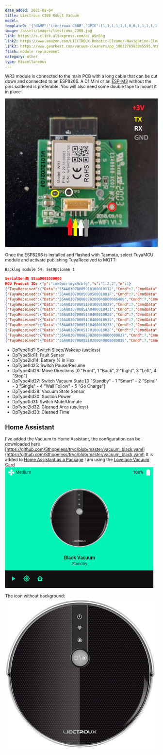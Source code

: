 ```yaml
---
date_added: 2021-08-04
title: Liectroux C30B Robot Vacuum
model: 
template9: '{"NAME":"Liectroux C30B","GPIO":[1,1,1,1,1,1,0,0,1,1,1,1,1,0],"FLAG":0,"BASE":54}' 
image: /assets/images/liectroux_C30B.jpg
link: https://s.click.aliexpress.com/e/_A5nBhg
link2: https://www.amazon.com/LIECTROUX-Robotic-Cleaner-Navigation-Electric/dp/B07MGJKTZ1
link3: https://www.gearbest.com/vacuum-cleaners/pp_3003276593845595.html
flash: module replacement
category: other
type: Miscellaneous
---
```


WR3 module is connected to the main PCB with a long cable that can be cut down and connected to an ESP8266.
A D1 Mini or an [ESP-M3](https://s.click.aliexpress.com/e/_9zAd0m) without the pins soldered is preferable. You will also need some double tape to mount it in place

![WR3 Pinout](https://raw.githubusercontent.com/Sthopeless/trvc/master/IMG_20200823_153621%20(2).jpg)

Once the ESP8266 is installed and flashed with Tasmota, select TuyaMCU module and activate publishing TuyaReceived to MQTT:
```console
Backlog module 54; SetOption66 1
``` 

```json
SerialSend5 55aa0001000000
MCU Product ID: {"p":"imk0pcrtmyx9cbfg","v":"1.2.2","m":1}
{"TuyaReceived":{"Data":"55AA03070005010100010112","Cmnd":7,"CmndData":"0101000101","DpType1Id1":1,"1":{"DpId":1,"DpIdType":1,"DpIdData":"01"}}}
{"TuyaReceived":{"Data":"55AA030700050B050001001F","Cmnd":7,"CmndData":"0B05000100","DpType5Id11":"0x00","11":{"DpId":11,"DpIdType":5,"DpIdData":"00"}}}
{"TuyaReceived":{"Data":"55AA030700080E0200040000006489","Cmnd":7,"CmndData":"0E02000400000064","DpType2Id14":100,"14":{"DpId":14,"DpIdType":2,"DpIdData":"00000064"}}}
{"TuyaReceived":{"Data":"55AA03070005190100010029","Cmnd":7,"CmndData":"1901000100","DpType1Id25":0,"25":{"DpId":25,"DpIdType":1,"DpIdData":"00"}}}
{"TuyaReceived":{"Data":"55AA030700051A0400010431","Cmnd":7,"CmndData":"1A04000104","DpType4Id26":4,"26":{"DpId":26,"DpIdType":4,"DpIdData":"04"}}}
{"TuyaReceived":{"Data":"55AA030700051B040001002E","Cmnd":7,"CmndData":"1B04000100","DpType4Id27":0,"27":{"DpId":27,"DpIdType":4,"DpIdData":"00"}}}
{"TuyaReceived":{"Data":"55AA030700051C0400010635","Cmnd":7,"CmndData":"1C04000106","DpType4Id28":6,"28":{"DpId":28,"DpIdType":4,"DpIdData":"06"}}}
{"TuyaReceived":{"Data":"55AA030700051E0400010233","Cmnd":7,"CmndData":"1E04000102","DpType4Id30":2,"30":{"DpId":30,"DpIdType":4,"DpIdData":"02"}}}
{"TuyaReceived":{"Data":"55AA030700051F010001002F","Cmnd":7,"CmndData":"1F01000100","DpType1Id31":0,"31":{"DpId":31,"DpIdType":1,"DpIdData":"00"}}}
{"TuyaReceived":{"Data":"55AA03070008200200040000000037","Cmnd":7,"CmndData":"2002000400000000","DpType2Id32":0,"32":{"DpId":32,"DpIdType":2,"DpIdData":"00000000"}}}
{"TuyaReceived":{"Data":"55AA03070008210200040000000038","Cmnd":7,"CmndData":"2102000400000000","DpType2Id33":0,"33":{"DpId":33,"DpIdType":2,"DpIdData":"00000000"}}}
```

- DpType1Id1: Switch Sleep/Wakeup (useless)
- DpType5Id11: Fault Sensor
- DpType2Id14: Battery % in Hex
- DpType1Id25: Switch Pause/Resume
- DpType4Id26: Move Directions [0 "Front", 1 "Back", 2 "Right", 3 "Left", 4 "Stop"]
- DpType4Id27: Switch Vacuum State [0 "Standby" - 1 "Smart" - 2 "Spiral" - 3 "Single" - 4 "Wall Follow" - 5 "Go Charge"]
- DpType4Id28: Vacuum State Sensor
- DpType4Id30: Suction Power 
- DpType1Id31: Switch Mute/Unmute
- DpType2Id32: Cleaned Area (useless)
- DpType2Id33: Cleaned Time

## Home Assistant
I've added the Vacuum to Home Assistant, the configuration can be downloaded here [https://github.com/Sthopeless/trvc/blob/master/vacuum_black.yaml](https://github.com/Sthopeless/trvc/blob/master/vacuum_black.yaml)
It is added to [Home Assistant as a Package](https://www.home-assistant.io/docs/configuration/packages/)
I am using the [Lovelace Vacuum Card](https://github.com/denysdovhan/vacuum-card)
![](https://github.com/Sthopeless/trvc/blob/master/Screenshot%20(42).png?raw=true)

The icon without background:
![](https://github.com/Sthopeless/trvc/blob/master/liectroux_c30b.png)

